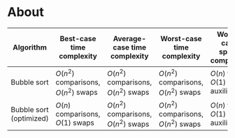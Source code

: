 # About

| Algorithm               | Best-case time complexity            | Average-case time complexity         | Worst-case time complexity           | Worst-case space complexity    |
| ----------------------- | ------------------------------------ | ------------------------------------ | ------------------------------------ | ------------------------------ |
| Bubble sort             | $O(n^2)$ comparisons, $O(n^2)$ swaps | $O(n^2)$ comparisons, $O(n^2)$ swaps | $O(n^2)$ comparisons, $O(n^2)$ swaps | $O(n)$ total, $O(1)$ auxiliary |
| Bubble sort (optimized) | $O(n)$ comparisons, $O(1)$ swaps     | $O(n^2)$ comparisons, $O(n^2)$ swaps | $O(n^2)$ comparisons, $O(n^2)$ swaps | $O(n)$ total, $O(1)$ auxiliary |
